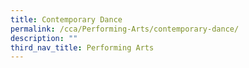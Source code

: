 ```yaml
---
title: Contemporary Dance
permalink: /cca/Performing-Arts/contemporary-dance/
description: ""
third_nav_title: Performing Arts
---
```

